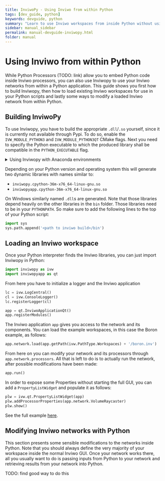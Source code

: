 ```yaml
---
title: InviwoPy - Using Inviwo from within Python
tags: [dev_guide, python]
keywords: devguide, python
summary: "Learn to use Inviwo workspaces from inside Python without using the GUI"
sidebar: manual_sidebar
permalink: manual-devguide-inviwopy.html
folder: manual
---
```

# Using Inviwo from within Python
While Python Processors (TODO: link) allow you to embed Python code inside Inviwo processors, you can also use Inviwopy to use your Inviwo networks from within a Python application. This guide shows you first how to build Inviwopy, then how to load existing Inviwo workspaces for use in your Python scripts and lastly some ways to modify a loaded Inviwo network from within Python.

## Building InviwoPy
To use Inviwopy, you have to build the appropriate `.dll`/`.so` yourself, since it is currently not available through Pypi. To do so, enable the `IVW_MODULE_PYTHON3` and `IVW_MODULE_PYTHON3QT` CMake flags. Next you need to specify the Python executable to which the produced library shall be compatible in the `PYTHON_EXECUTABLE` flag.
<details>
<summary>
Using Inviwopy with Anaconda environments
</summary>
<p>

1. Set the `PYTHON_EXECUTABLE` flag to your environment's executable (e.g. `~/.conda/envs/inviwo/bin/python3`)

2. If not set automatically, also adapt the `PYTHON_LIBRARY` flag to `<conda env>/lib/libpython3.6m.so` (according to your Python version).

</p>
</details>

 Depending on your Python version and operating system this will generate two dynamic libraries with names similar to:
- `inviwopy.cpython-36m-x76_64-linux-gnu.so`
- `inviwopyapp.cpython-36m-x76_64-linux-gnu.so`

On Windows similarly named `.dll`s are generated. Note that those libraries depend heavily on the other libraries in the `bin` folder. Those libraries need to be in your `PYTHONPATH`.
So make sure to add the following lines to the top of your Python script:
```python
import sys
sys.path.append('<path to inviwo build>/bin')
```


## Loading an Inviwo workspace
Once your Python interpreter finds the Inviwo libraries, you can just import Inviwopy in Python:
```python
import inviwopy as ivw
import inviwopyapp as qt
```

From here you have to initialize a logger and the Inviwo application

```python
lc = ivw.LogCentral()
cl = ivw.ConsoleLogger()
lc.registerLogger(cl)

app = qt.InviwoApplicationQt()
app.registerModules()
```
The Inviwo application `app` gives you access to the network and its components. You can load the example workspaces, in this case the Boron example, as follows:
```python
app.network.load(app.getPath(ivw.PathType.Workspaces) + '/boron.inv')
```

From here on you can modify your network and its processors through `app.network.processors`. All that is left to do is to actually run the network, after possible modifications have been made:
```python
app.run()
```


In order to expose some Properties without starting the full GUI, you can add a `PropertyListWidget` and populate it as follows:
```python
plw = ivw.qt.PropertyListWidget(app)
plw.addProcessorProperties(app.network.VolumeRaycaster)
plw.show()
```

See the full example [here](https://github.com/inviwo/inviwo/blob/master/apps/inviwopyapp/inviwo.py).


## Modifying Inviwo networks with Python
This section presents some sensible modifications to the networks inside Python. Note that you should always define the very majority of your workspace inside the normal Inviwo GUI. Once your network works there, all you usually want to do is passing inputs from Python to your network and retrieving results from your network into Python.

TODO: find good way to do this
